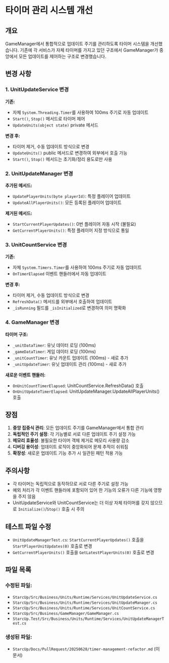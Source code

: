 # 타이머 관리 시스템 개선

## 개요

GameManager에서 통합적으로 업데이트 주기를 관리하도록 타이머 시스템을 개선했습니다. 기존에 각 서비스가 자체 타이머를 가지고 있던 구조에서 GameManager가 중앙에서 모든 업데이트를 제어하는 구조로 변경했습니다.

## 변경 사항

### 1. UnitUpdateService 변경

**기존:**
- 자체 `System.Threading.Timer`를 사용하여 100ms 주기로 자동 업데이트
- `Start()`, `Stop()` 메서드로 타이머 제어
- `UpdateUnits(object state)` private 메서드

**변경 후:**
- 타이머 제거, 수동 업데이트 방식으로 변경
- `UpdateUnits()` public 메서드로 변경하여 외부에서 호출 가능
- `Start()`, `Stop()` 메서드는 초기화/정리 용도로만 사용

### 2. UnitUpdateManager 변경

**추가된 메서드:**
- `UpdatePlayerUnits(byte playerId)`: 특정 플레이어 업데이트
- `UpdateAllPlayerUnits()`: 모든 등록된 플레이어 업데이트

**제거된 메서드:**
- `StartCurrentPlayerUpdates()`: 0번 플레이어 자동 시작 (불필요)
- `GetCurrentPlayerUnits()`: 특정 플레이어 지정 방식으로 통일

### 3. UnitCountService 변경

**기존:**
- 자체 `System.Timers.Timer`를 사용하여 100ms 주기로 자동 업데이트
- `OnTimerElapsed` 이벤트 핸들러에서 자동 업데이트

**변경 후:**
- 타이머 제거, 수동 업데이트 방식으로 변경
- `RefreshData()` 메서드를 외부에서 호출하여 업데이트
- `_isRunning` 필드를 `_isInitialized`로 변경하여 의미 명확화

### 4. GameManager 변경

**타이머 구조:**
- `_unitDataTimer`: 유닛 데이터 로딩 (100ms)
- `_gameDataTimer`: 게임 데이터 로딩 (100ms)  
- `_unitCountTimer`: 유닛 카운트 업데이트 (100ms) - 새로 추가
- `_unitUpdateTimer`: 유닛 업데이트 관리 (100ms) - 새로 추가

**새로운 이벤트 핸들러:**
- `OnUnitCountTimerElapsed`: UnitCountService.RefreshData() 호출
- `OnUnitUpdateTimerElapsed`: UnitUpdateManager.UpdateAllPlayerUnits() 호출

## 장점

1. **중앙 집중식 관리**: 모든 업데이트 주기를 GameManager에서 통합 관리
2. **독립적인 주기 설정**: 각 기능별로 서로 다른 업데이트 주기 설정 가능
3. **메모리 효율성**: 불필요한 타이머 객체 제거로 메모리 사용량 감소
4. **디버깅 용이성**: 업데이트 로직이 중앙화되어 문제 추적이 쉬워짐
5. **확장성**: 새로운 업데이트 기능 추가 시 일관된 패턴 적용 가능

## 주의사항

- 각 타이머는 독립적으로 동작하므로 서로 다른 주기로 설정 가능
- 예외 처리가 각 이벤트 핸들러에 포함되어 있어 한 기능의 오류가 다른 기능에 영향을 주지 않음
- UnitUpdateService와 UnitCountService는 더 이상 자체 타이머를 갖지 않으므로 `Initialize()`/`Stop()` 호출 시 주의

## 테스트 파일 수정

- `UnitUpdateManagerTest.cs`: `StartCurrentPlayerUpdates()` 호출을 `StartPlayerUnitUpdates(0)` 호출로 변경
- `GetCurrentPlayerUnits()` 호출을 `GetLatestPlayerUnits(0)` 호출로 변경

## 파일 목록

### 수정된 파일:
- `StarcUp/Src/Business/Units/Runtime/Services/UnitUpdateService.cs`
- `StarcUp/Src/Business/Units/Runtime/Services/UnitUpdateManager.cs`
- `StarcUp/Src/Business/Units/Runtime/Services/UnitCountService.cs`
- `StarcUp/Src/Business/GameManager/GameManager.cs`
- `StarcUp.Test/Src/Business/Units/Runtime/Services/UnitUpdateManagerTest.cs`

### 생성된 파일:
- `StarcUp/Docs/PullRequest/20250628/timer-management-refactor.md` (이 문서)